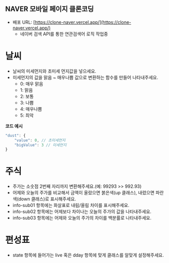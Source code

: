 ## NAVER 모바일 페이지 클론코딩

- 배포 URL: [https://clone-naver.vercel.app/](https://clone-naver.vercel.app/)
  - 네이버 검색 API를 통한 연관검색어 로직 작업중

# 날씨

- 날씨의 미세먼지와 초미세 먼지값을 넣으세요.
- 미세먼지의 값을 맑음 ~ 매우나쁨 값으로 변환하는 함수를 만들어 나타내주세요.
  - 0: 매우 맑음
  - 1: 맑음
  - 2: 보통
  - 3: 나쁨
  - 4: 매우나쁨
  - 5: 최악

**코드 예시**

```javascript
"dust": {
	"value": 0, // 초미세먼지
	"bigValue": 3 // 미세먼지
}
```

# 주식

- 주가는 소숫점 2번째 자리까지 변환해주세요.(예: 99293 >> 992.93)
- 어제와 오늘의 주가를 비교해서 금액이 올랐으면 붉은색(up 클래스), 내렸으면 파란색(down 클래스)로 표시해주세요.
- info-sub01 항목에는 화살표로 내림/올림 차이를 표시해주세요.
- info-sub02 항목에는 어제보다 차이나는 오늘의 주가의 값을 나타내주세요.
- info-sub03 항목에는 어제와 오늘의 주가의 차이를 백분률로 나타내주세요.

# 편성표

- state 항목에 들어가는 live 혹은 dday 항목에 맞게 클래스를 알맞게 설정해주세요.
